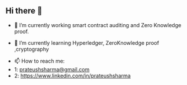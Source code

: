 ## Hi there 👋
- 🔭 I’m currently working smart contract auditing and Zero Knowledge proof.

- 🌱 I’m currently learning Hyperledger, ZeroKnowledge proof ,cryptography
<!-- - 👯 I’m looking to collaborate on ...
- 🤔 I’m looking for help with ...
- 💬 Ask me about ...
-->
- 📫 How to reach me:
- 1: prateushsharma@gmail.com
- 2: https://www.linkedin.com/in/prateushsharma
<!--- 😄 Pronouns: ...
- ⚡ Fun fact: ... -->


